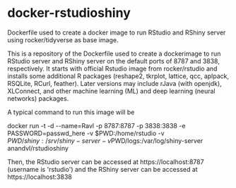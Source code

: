 # docker-rstudioshiny
Dockerfile used to create a docker image to run RStudio and RShiny server using rocker/tidyverse as base image.

This is a repository of the Dockerfile used to create a dockerimage to run RStudio server and RShiny server on the default ports of 8787 and 3838, respectively.  It starts with official Rstudio image from rocker/rstudio and installs some additional R packages (reshape2, tkrplot, lattice, qcc, aplpack, RSQLite, RCurl, feather).  Later versions may include rJava (with openjdk), XLConnect, and other machine learning (ML) and deep learning (neural networks) packages.

A typical command to run this image will be

docker run -t -d --name=Ravl -p 8787:8787 -p 3838:3838 -e PASSWORD=passwd_here -v $PWD:/home/rstudio -v $PWD/shiny:/srv/shiny-server -v$PWD/logs:/var/log/shiny-server anandvl/rstudioshiny

Then, the RStudio server can be accessed at https://localhost:8787 (username is 'rstudio') and the RShiny server can be accessed at https://localhost:3838

